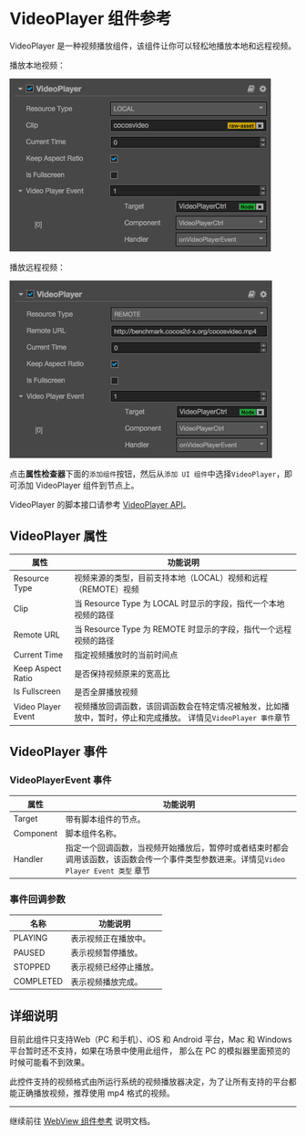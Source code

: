 # VideoPlayer 组件参考

VideoPlayer 是一种视频播放组件，该组件让你可以轻松地播放本地和远程视频。

播放本地视频：

![videoplayer](./videoplayer/videoplayer.png)

播放远程视频：

![videoplayer-remote](./videoplayer/videoplayer-remote.png)

点击**属性检查器**下面的`添加组件`按钮，然后从`添加 UI 组件`中选择`VideoPlayer`，即可添加 VideoPlayer 组件到节点上。

VideoPlayer 的脚本接口请参考 [VideoPlayer API](../api/classes/VideoPlayer.html)。

## VideoPlayer 属性

| 属性 | 功能说明
|-------- | ----------- |
| Resource Type| 视频来源的类型，目前支持本地（LOCAL）视频和远程（REMOTE）视频
| Clip | 当 Resource Type 为 LOCAL 时显示的字段，指代一个本地视频的路径
| Remote URL | 当 Resource Type 为 REMOTE 时显示的字段，指代一个远程视频的路径
| Current Time | 指定视频播放时的当前时间点
| Keep Aspect Ratio | 是否保持视频原来的宽高比
| Is Fullscreen| 是否全屏播放视频
| Video Player Event| 视频播放回调函数，该回调函数会在特定情况被触发，比如播放中，暂时，停止和完成播放。 详情见`VideoPlayer 事件`章节

## VideoPlayer 事件

### VideoPlayerEvent 事件
| 属性 |   功能说明
| -------------- | ----------- |
|Target| 带有脚本组件的节点。
|Component| 脚本组件名称。
|Handler| 指定一个回调函数，当视频开始播放后，暂停时或者结束时都会调用该函数，该函数会传一个事件类型参数进来。详情见`Video Player Event 类型` 章节

### 事件回调参数

| 名称 |   功能说明
| -------------- | ----------- |
|PLAYING| 表示视频正在播放中。
|PAUSED| 表示视频暂停播放。
|STOPPED| 表示视频已经停止播放。
|COMPLETED| 表示视频播放完成。

## 详细说明
目前此组件只支持Web（PC 和手机）、iOS 和 Android 平台，Mac 和 Windows 平台暂时还不支持，如果在场景中使用此组件，
那么在 PC 的模拟器里面预览的时候可能看不到效果。

此控件支持的视频格式由所运行系统的视频播放器决定，为了让所有支持的平台都能正确播放视频，推荐使用 mp4 格式的视频。

<hr>

继续前往 [WebView 组件参考](webview.md) 说明文档。
